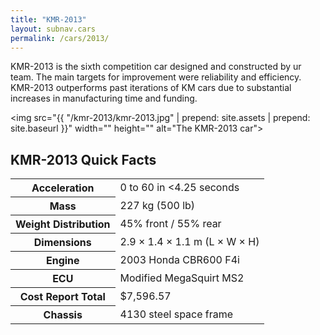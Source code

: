 ```yaml
---
title: "KMR-2013"
layout: subnav.cars
permalink: /cars/2013/
---
```


KMR-2013 is the sixth competition car designed and constructed by ur team. The main targets for improvement were reliability and efficiency. KMR-2013 outperforms past iterations of KM cars due to substantial increases in manufacturing time and funding. 

<img src="{{ "/kmr-2013/kmr-2013.jpg" | prepend: site.assets | prepend: site.baseurl }}" width="" height="" alt="The KMR-2013 car">

## KMR-2013 Quick Facts

<table>
  <tbody>
    <tr><th>Acceleration</th><td>0 to 60 in &lt;4.25 seconds</td></tr>
    <tr><th>Mass</th><td>227&nbsp;kg (500&nbsp;lb)</td></tr>
    <tr><th>Weight Distribution</th><td>45% front / 55% rear</td></tr>
    <tr><th>Dimensions</th><td>2.9 × 1.4 × 1.1 m (L × W × H)</td></tr>
    <tr><th>Engine</th><td>2003 Honda CBR600 F4i</td></tr>
    <tr><th>ECU</th><td>Modified MegaSquirt MS2</td></tr>
    <tr><th>Cost Report Total</th><td>$7,596.57</td></tr>
    <tr><th>Chassis</th><td>4130 steel space frame</td></tr>
  </tbody>
</table>
